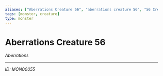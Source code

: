 ```yaml
---
aliases: ["Aberrations Creature 56", "aberrations creature 56", "56 Creature Aberrations"]
tags: [monster, creature]
type: monster
---
```


# Aberrations Creature 56

*Aberrations*

---
*ID: MON00055*